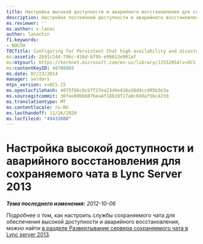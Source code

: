 ```yaml
---
title: Настройка высокой доступности и аварийного восстановления для сохраняемого чата
description: Настройка постоянной доступности и аварийного восстановления для сохраняемого чата.
ms.reviewer: ''
ms.author: v-lanac
author: lanachin
f1.keywords:
- NOCSH
TOCTitle: Configuring for Persistent Chat high availability and disaster recovery
ms:assetid: 2b91c244-796c-416d-bf9b-e99613e901af
ms:mtpsurl: https://technet.microsoft.com/en-us/library/JJ552854(v=OCS.15)
ms:contentKeyID: 48706003
ms.date: 07/23/2014
manager: serdars
mtps_version: v=OCS.15
ms.openlocfilehash: 4075f86c0cb7f27ea23d4e416a38d4ccd05b3e3a
ms.sourcegitcommit: 36fee89bb887bea4f18b19f17a8c69daf5bc423d
ms.translationtype: MT
ms.contentlocale: ru-RU
ms.lasthandoff: 11/26/2020
ms.locfileid: "49433088"
---
```

# <a name="configuring-for-persistent-chat-high-availability-and-disaster-recovery-in-lync-server-2013"></a>Настройка высокой доступности и аварийного восстановления для сохраняемого чата в Lync Server 2013

<div data-xmlns="http://www.w3.org/1999/xhtml">

<div class="topic" data-xmlns="http://www.w3.org/1999/xhtml" data-msxsl="urn:schemas-microsoft-com:xslt" data-cs="https://msdn.microsoft.com/">

<div data-asp="https://msdn2.microsoft.com/asp">



</div>

<div id="mainSection">

<div id="mainBody">

<span> </span>

_**Тема последнего изменения:** 2012-10-06_

Подробнее о том, как настроить службы сохраняемого чата для обеспечения высокой доступности и аварийного восстановления, можно найти [в разделе Развертывание сервера сохраняемого чата в Lync server 2013](lync-server-2013-deploying-persistent-chat-server.md).

</div>

<span> </span>

</div>

</div>

</div>

